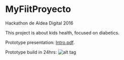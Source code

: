 # MyFiitProyecto
Hackathon de Aldea Digital 2016

This project is about kids health, focused on diabetics.

Prototype presentation:
[Intro.pdf](https://github.com/richimf/MyFiitProyecto/blob/master/App%20Diseno.pdf).

Prototype build in 24hrs:
![alt tag](https://github.com/richimf/MyFiitProyecto/blob/master/fotosloquillas.png)
